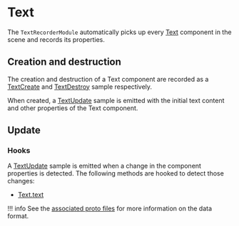 # Text

The `TextRecorderModule` automatically picks up every [Text](https://docs.unity3d.com/Packages/com.unity.ugui@2.0/manual/script-Text.html) component in the scene and records its properties.

## Creation and destruction

The creation and destruction of a Text component are recorded as a [TextCreate](../../../file-format/proto-files/unity/ui/text.md#textcreate) and [TextDestroy](../../../file-format/proto-files/unity/ui/text.md#textdestroy) sample respectively.

When created, a [TextUpdate](../../../file-format/proto-files/unity/ui/text.md#textupdate) sample is emitted with the initial text content and other properties of the Text component.

## Update

### Hooks

A [TextUpdate](../../../file-format/proto-files/unity/ui/text.md#textupdate) sample is emitted when a change in the component properties is detected. The following methods are hooked to detect those changes:

- [Text.text](https://docs.unity3d.com/Packages/com.unity.ugui@2.0/manual/script-Text.html)

!!! info
    See the [associated proto files](../../../file-format/proto-files/unity/ui/text.md) for more information on the data format.